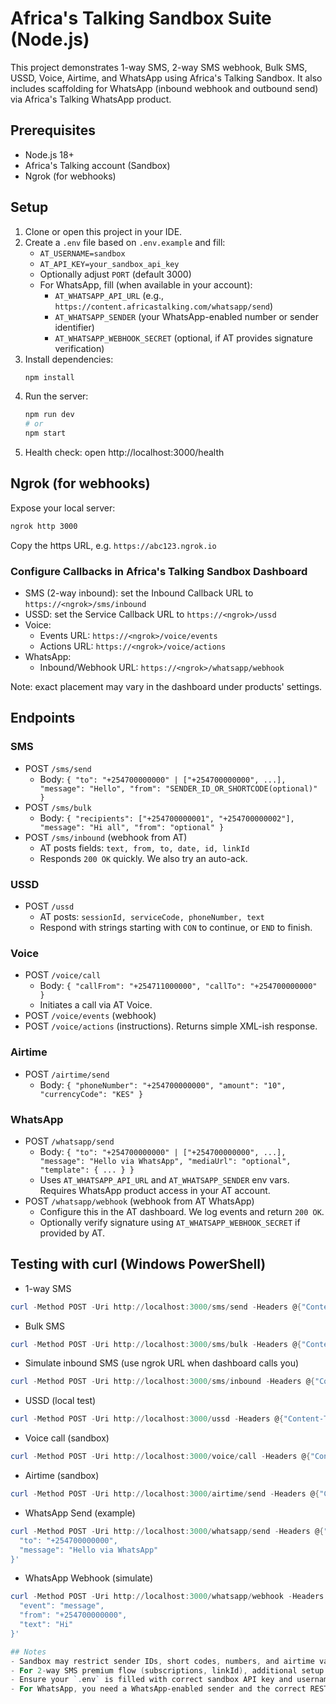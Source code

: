 # Africa's Talking Sandbox Suite (Node.js)

This project demonstrates 1-way SMS, 2-way SMS webhook, Bulk SMS, USSD, Voice, Airtime, and WhatsApp using Africa's Talking Sandbox.
It also includes scaffolding for WhatsApp (inbound webhook and outbound send) via Africa's Talking WhatsApp product.

## Prerequisites
- Node.js 18+
- Africa's Talking account (Sandbox)
- Ngrok (for webhooks)

## Setup
1. Clone or open this project in your IDE.
2. Create a `.env` file based on `.env.example` and fill:
   - `AT_USERNAME=sandbox`
   - `AT_API_KEY=your_sandbox_api_key`
   - Optionally adjust `PORT` (default 3000)
   - For WhatsApp, fill (when available in your account):
     - `AT_WHATSAPP_API_URL` (e.g., `https://content.africastalking.com/whatsapp/send`)
     - `AT_WHATSAPP_SENDER` (your WhatsApp-enabled number or sender identifier)
     - `AT_WHATSAPP_WEBHOOK_SECRET` (optional, if AT provides signature verification)
3. Install dependencies:
   ```bash
   npm install
   ```
4. Run the server:
   ```bash
   npm run dev
   # or
   npm start
   ```
5. Health check: open http://localhost:3000/health

## Ngrok (for webhooks)
Expose your local server:
```bash
ngrok http 3000
```
Copy the https URL, e.g. `https://abc123.ngrok.io`

### Configure Callbacks in Africa's Talking Sandbox Dashboard
- SMS (2-way inbound): set the Inbound Callback URL to `https://<ngrok>/sms/inbound`
- USSD: set the Service Callback URL to `https://<ngrok>/ussd`
- Voice:
  - Events URL: `https://<ngrok>/voice/events`
  - Actions URL: `https://<ngrok>/voice/actions`
- WhatsApp:
  - Inbound/Webhook URL: `https://<ngrok>/whatsapp/webhook`

Note: exact placement may vary in the dashboard under products' settings.

## Endpoints

### SMS
- POST `/sms/send`
  - Body: `{ "to": "+254700000000" | ["+254700000000", ...], "message": "Hello", "from": "SENDER_ID_OR_SHORTCODE(optional)" }`
- POST `/sms/bulk`
  - Body: `{ "recipients": ["+254700000001", "+254700000002"], "message": "Hi all", "from": "optional" }`
- POST `/sms/inbound` (webhook from AT)
  - AT posts fields: `text, from, to, date, id, linkId`
  - Responds `200 OK` quickly. We also try an auto-ack.

### USSD
- POST `/ussd`
  - AT posts: `sessionId, serviceCode, phoneNumber, text`
  - Respond with strings starting with `CON` to continue, or `END` to finish.

### Voice
- POST `/voice/call`
  - Body: `{ "callFrom": "+254711000000", "callTo": "+254700000000" }`
  - Initiates a call via AT Voice.
- POST `/voice/events` (webhook)
- POST `/voice/actions` (instructions). Returns simple XML-ish response.

### Airtime
- POST `/airtime/send`
  - Body: `{ "phoneNumber": "+254700000000", "amount": "10", "currencyCode": "KES" }`

### WhatsApp
- POST `/whatsapp/send`
  - Body: `{ "to": "+254700000000" | ["+254700000000", ...], "message": "Hello via WhatsApp", "mediaUrl": "optional", "template": { ... } }`
  - Uses `AT_WHATSAPP_API_URL` and `AT_WHATSAPP_SENDER` env vars. Requires WhatsApp product access in your AT account.
- POST `/whatsapp/webhook` (webhook from AT WhatsApp)
  - Configure this in the AT dashboard. We log events and return `200 OK`.
  - Optionally verify signature using `AT_WHATSAPP_WEBHOOK_SECRET` if provided by AT.

## Testing with curl (Windows PowerShell)

- 1-way SMS
```powershell
curl -Method POST -Uri http://localhost:3000/sms/send -Headers @{"Content-Type"="application/json"} -Body '{"to":"+254700000000","message":"Hello from sandbox"}'
```
- Bulk SMS
```powershell
curl -Method POST -Uri http://localhost:3000/sms/bulk -Headers @{"Content-Type"="application/json"} -Body '{"recipients":["+254700000001","+254700000002"],"message":"Hello bulk"}'
```
- Simulate inbound SMS (use ngrok URL when dashboard calls you)
```powershell
curl -Method POST -Uri http://localhost:3000/sms/inbound -Headers @{"Content-Type"="application/x-www-form-urlencoded"} -Body 'text=Hi&from=%2B254700000000&to=12345'
```
- USSD (local test)
```powershell
curl -Method POST -Uri http://localhost:3000/ussd -Headers @{"Content-Type"="application/x-www-form-urlencoded"} -Body 'sessionId=abc&serviceCode=%2A384%2A123%23&phoneNumber=%2B254700000000&text='
```
- Voice call (sandbox)
```powershell
curl -Method POST -Uri http://localhost:3000/voice/call -Headers @{"Content-Type"="application/json"} -Body '{"callFrom":"+254711000000","callTo":"+254700000000"}'
```
- Airtime (sandbox)
```powershell
curl -Method POST -Uri http://localhost:3000/airtime/send -Headers @{"Content-Type"="application/json"} -Body '{"phoneNumber":"+254700000000","amount":"10","currencyCode":"KES"}'
```
- WhatsApp Send (example)
```powershell
curl -Method POST -Uri http://localhost:3000/whatsapp/send -Headers @{"Content-Type"="application/json"} -Body '{
  "to": "+254700000000",
  "message": "Hello via WhatsApp"
}'
```
- WhatsApp Webhook (simulate)
```powershell
curl -Method POST -Uri http://localhost:3000/whatsapp/webhook -Headers @{"Content-Type"="application/json"} -Body '{
  "event": "message",
  "from": "+254700000000",
  "text": "Hi"
}'

## Notes
- Sandbox may restrict sender IDs, short codes, numbers, and airtime values.
- For 2-way SMS premium flow (subscriptions, linkId), additional setup is required.
- Ensure your `.env` is filled with correct sandbox API key and username.
- For WhatsApp, you need a WhatsApp-enabled sender and the correct REST endpoint from Africa's Talking. Contact AT support or check product docs.
